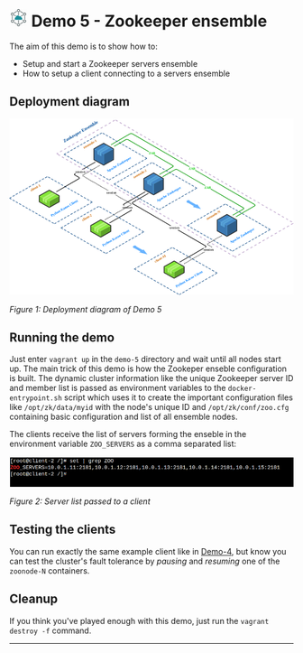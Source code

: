 # ![DS Logo](../images/icon-32-ds.png) Demo 5 - Zookeeper ensemble

The aim of this demo is to show how to:
* Setup and start a Zookeeper servers ensemble
* How to setup a client connecting to a servers ensemble

## Deployment diagram

![Demo 5 deployment diagram](images/demo-5-deployment.png)

*Figure 1: Deployment diagram of Demo 5*

## Running the demo

Just enter `vagrant up` in the `demo-5` directory and wait until all nodes start up. The main trick of this demo is how the Zookeper enseble configuration is built. The dynamic cluster information like the unique Zookeeper server ID and member list is passed as environment variables to the ```docker-entrypoint.sh``` script which uses it to create the important configuration files like ```/opt/zk/data/myid``` with the node's unique ID and ```/opt/zk/conf/zoo.cfg``` containing basic configuration and list of all ensemble nodes.

The clients receive the list of servers forming the enseble in the environment variable ```ZOO_SERVERS``` as a comma separated list:

![Demo 5 client](images/demo-5-example-1.png)

*Figure 2: Server list passed to a client*

## Testing the clients

You can run exactly the same example client like in [Demo-4](../demo-4), but know you can test the cluster's fault tolerance by *pausing* and *resuming* one of the ```zoonode-N``` containers.

## Cleanup

If you think you've played enough with this demo, just run the `vagrant destroy -f` command.

---